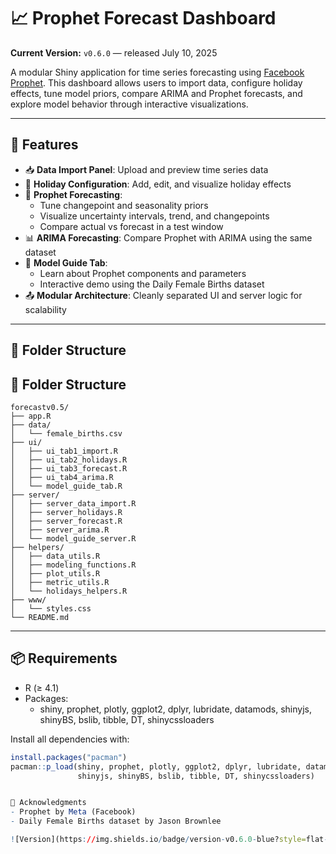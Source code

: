 # 📈 Prophet Forecast Dashboard

**Current Version:** `v0.6.0` — released July 10, 2025  

A modular Shiny application for time series forecasting using [Facebook Prophet](https://facebook.github.io/prophet/). This dashboard allows users to import data, configure holiday effects, tune model priors, compare ARIMA and Prophet forecasts, and explore model behavior through interactive visualizations.

---

## 🚀 Features

- 📥 **Data Import Panel**: Upload and preview time series data
- 📆 **Holiday Configuration**: Add, edit, and visualize holiday effects
- 🔮 **Prophet Forecasting**:
  - Tune changepoint and seasonality priors
  - Visualize uncertainty intervals, trend, and changepoints
  - Compare actual vs forecast in a test window
- 📊 **ARIMA Forecasting**: Compare Prophet with ARIMA using the same dataset
- 🧪 **Model Guide Tab**:
  - Learn about Prophet components and parameters
  - Interactive demo using the Daily Female Births dataset
- 📤 **Modular Architecture**: Cleanly separated UI and server logic for scalability

---

## 📂 Folder Structure

## 📂 Folder Structure

```text
forecastv0.5/
├── app.R
├── data/
│   └── female_births.csv
├── ui/
│   ├── ui_tab1_import.R
│   ├── ui_tab2_holidays.R
│   ├── ui_tab3_forecast.R
│   ├── ui_tab4_arima.R
│   └── model_guide_tab.R
├── server/
│   ├── server_data_import.R
│   ├── server_holidays.R
│   ├── server_forecast.R
│   ├── server_arima.R
│   └── model_guide_server.R
├── helpers/
│   ├── data_utils.R
│   ├── modeling_functions.R
│   ├── plot_utils.R
│   ├── metric_utils.R
│   └── holidays_helpers.R
├── www/
│   └── styles.css
└── README.md
```



---

## 📦 Requirements

- R (≥ 4.1)
- Packages:
  - shiny, prophet, plotly, ggplot2, dplyr, lubridate, datamods, shinyjs, shinyBS, bslib, tibble, DT, shinycssloaders

Install all dependencies with:

```r
install.packages("pacman")
pacman::p_load(shiny, prophet, plotly, ggplot2, dplyr, lubridate, datamods,
               shinyjs, shinyBS, bslib, tibble, DT, shinycssloaders)


🙌 Acknowledgments
- Prophet by Meta (Facebook)
- Daily Female Births dataset by Jason Brownlee

![Version](https://img.shields.io/badge/version-v0.6.0-blue?style=flat-square)

